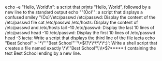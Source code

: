 echo -e "Hello, World\n": a script that prints “Hello, World”, followed by a new line to the standard output
echo "\"(Ôo)'": a script that displays a confused smiley "(Ôo)'/etc/passwd
/etc/passwd: Display the content of the /etc/passwd file
cat /etc/passwd /etc/hosts: Display the content of /etc/passwd and /etc/hosts
tail -10 /etc/passwd: Display the last 10 lines of /etc/passwd
head -10 /etc/passwd: Display the first 10 lines of /etc/passwd
head -3 iacta: Write a script that displays the third line of the file iacta
echo "Beat School" > '\*\\'\''"Best School"\'\''\\*$\?\*\*\*\*\*:)': Write a shell script that creates a file named exactly \*\\'"Best School"\'\\*$\?\*\*\*\*\*:) containing the text Best School ending by a new line.
